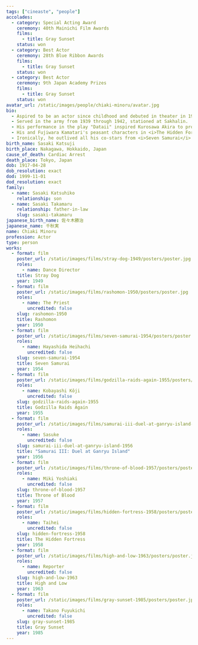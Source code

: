 ```yaml
---
tags: ["cineaste", "people"]
accolades:
  - category: Special Acting Award
    ceremony: 40th Mainichi Film Awards
    films:
      - title: Gray Sunset
    status: won
  - category: Best Actor
    ceremony: 28th Blue Ribbon Awards
    films:
      - title: Gray Sunset
    status: won
  - category: Best Actor
    ceremony: 9th Japan Academy Prizes
    films:
      - title: Gray Sunset
    status: won
avatar_url: /static/images/people/chiaki-minoru/avatar.jpg
bio:
  - Aspired to be an actor since childhood and debuted in theater in 1936 at age 19.
  - Served in the army from 1939 through 1942, stationed at Sakhalin.
  - His performance in the play "Dataii" inspired Kurosawa Akira to produce <i>The Quiet Duel</i> (1949) and to cast Chiaki in his first film role in <i>Stray Dog</i> (also 1949). Chiaki went on to appear in several Kurosawa films over the next decade.
  - His and Fujiwara Kamatari's peasant characters in <i>The Hidden Fortress</i> (1958) were cited as direct inspirations for R2-D2 and C-3PO in <i>Star Wars</i> (1977).
  - Ironically, he outlived all his co-stars from <i>Seven Samurai</i> (1954), despite being the first casualty in that film.
birth_name: Sasaki Katsuji
birth_place: Nakagawa, Hokkaido, Japan
cause_of_death: Cardiac Arrest
death_place: Tokyo, Japan
dob: 1917-04-28
dob_resolution: exact
dod: 1999-11-01
dod_resolution: exact
family:
  - name: Sasaki Katsuhiko
    relationship: son
  - name: Sasaki Takamaru
    relationship: father-in-law
    slug: sasaki-takamaru
japanese_birth_name: 佐々木勝治
japanese_name: 千秋実
name: Chiaki Minoru
profession: Actor
type: person
works:
  - format: film
    poster_url: /static/images/films/stray-dog-1949/posters/poster.jpg
    roles:
      - name: Dance Director
    title: Stray Dog
    year: 1949
  - format: film
    poster_url: /static/images/films/rashomon-1950/posters/poster.jpg
    roles:
      - name: The Priest
        uncredited: false
    slug: rashomon-1950
    title: Rashomon
    year: 1950
  - format: film
    poster_url: /static/images/films/seven-samurai-1954/posters/poster.jpg
    roles:
      - name: Hayashida Heihachi
        uncredited: false
    slug: seven-samurai-1954
    title: Seven Samurai
    year: 1954
  - format: film
    poster_url: /static/images/films/godzilla-raids-again-1955/posters/poster.jpg
    roles:
      - name: Kobayashi Kôji
        uncredited: false
    slug: godzilla-raids-again-1955
    title: Godzilla Raids Again
    year: 1955
  - format: film
    poster_url: /static/images/films/samurai-iii-duel-at-ganryu-island-1956/posters/poster.jpg
    roles:
      - name: Sasuke
        uncredited: false
    slug: samurai-iii-duel-at-ganryu-island-1956
    title: "Samurai III: Duel at Ganryu Island"
    year: 1956
  - format: film
    poster_url: /static/images/films/throne-of-blood-1957/posters/poster.jpg
    roles:
      - name: Miki Yoshiaki
        uncredited: false
    slug: throne-of-blood-1957
    title: Throne of Blood
    year: 1957
  - format: film
    poster_url: /static/images/films/hidden-fortress-1958/posters/poster.jpg
    roles:
      - name: Taihei
        uncredited: false
    slug: hidden-fortress-1958
    title: The Hidden Fortress
    year: 1958
  - format: film
    poster_url: /static/images/films/high-and-low-1963/posters/poster.jpg
    roles:
      - name: Reporter
        uncredited: false
    slug: high-and-low-1963
    title: High and Low
    year: 1963
  - format: film
    poster_url: /static/images/films/gray-sunset-1985/posters/poster.jpg
    roles:
      - name: Takano Fuyukichi
        uncredited: false
    slug: gray-sunset-1985
    title: Gray Sunset
    year: 1985
---
```

